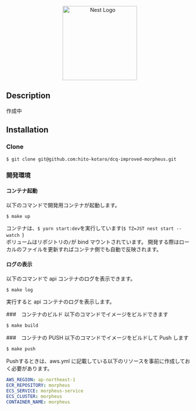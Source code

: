 <p align="center">
  <a href="http://nestjs.com/" target="blank"><img src="https://nestjs.com/img/logo-small.svg" width="200" alt="Nest Logo" /></a>
</p>

## Description

作成中

## Installation

### Clone

```bash
$ git clone git@github.com:hito-kotaro/dcq-improved-morpheus.git
```

### 開発環境

#### コンテナ起動

以下のコマンドで開発用コンテナが起動します。

```bash
$ make up
```

コンテナは、`$ yarn start:dev`を実行しています(`$ TZ=JST nest start --watch `)  
ボリュームはリポジトリの`/`が bind マウントされています。
開発する際はローカルのファイルを更新すればコンテナ側でも自動で反映されます。

#### ログの表示

以下のコマンドで api コンテナのログを表示できます。

```bash
$ make log
```

実行すると api コンテナのログを表示します。

###　コンテナのビルド
以下のコマンドでイメージをビルドできます

```bash
$ make build
```

###　コンテナの PUSH
以下のコマンドでイメージをビルドして Push します

```bash
$ make push
```

Pushするときは、aws.yml に記載している以下のリソースを事前に作成しておく必要があります。

```yml
AWS_REGION: ap-northeast-1
ECR_REPOSITORY: morpheus
ECS_SERVICE: morpheus-service
ECS_CLUSTER: morpheus
CONTAINER_NAME: morpheus
```

